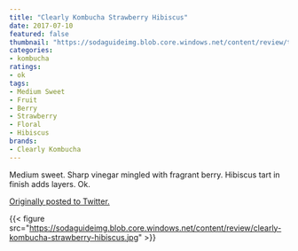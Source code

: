 ```yaml
---
title: "Clearly Kombucha Strawberry Hibiscus"
date: 2017-07-10
featured: false
thumbnail: "https://sodaguideimg.blob.core.windows.net/content/review/thumbs/clearly-kombucha-strawberry-hibiscus.jpg"
categories:
- kombucha
ratings:
- ok
tags:
- Medium Sweet
- Fruit
- Berry
- Strawberry
- Floral
- Hibiscus
brands:
- Clearly Kombucha
---
```


Medium sweet. Sharp vinegar mingled with fragrant berry. Hibiscus tart in finish adds layers. Ok.

[Originally posted to Twitter.](https://twitter.com/Cavorter/status/884412702608809984)

{{< figure src="https://sodaguideimg.blob.core.windows.net/content/review/clearly-kombucha-strawberry-hibiscus.jpg" >}}


